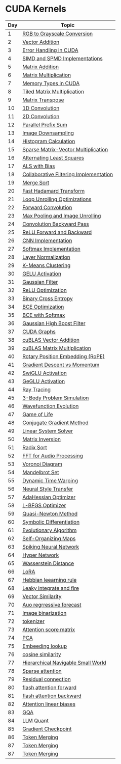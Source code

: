 # CUDA Kernels

| Day | Topic |
|-----|-------|
| 1 | [RGB to Grayscale Conversion](Day01/notes.md) |
| 2 | [Vector Addition](Day02/notes.md) |
| 3 | [Error Handling in CUDA](Day03/notes.md) |
| 4 | [SIMD and SPMD Implementations](Day04/notes.md) |
| 5 | [Matrix Addition](Day05/notes.md) |
| 6 | [Matrix Multiplication](Day06/notes.md) |
| 7 | [Memory Types in CUDA](Day07/notes.md) |
| 8 | [Tiled Matrix Multiplication](Day08/notes.md) |
| 9 | [Matrix Transpose](Day09/notes.md) |
| 10 | [1D Convolution](Day10/notes.md) |
| 11 | [2D Convolution](Day11/notes.md) |
| 12 | [Parallel Prefix Sum](Day12/notes.md) |
| 13 | [Image Downsampling](Day13/notes.md) |
| 14 | [Histogram Calculation](Day14/notes.md) |
| 15 | [Sparse Matrix-Vector Multiplication](Day15/notes.md) |
| 16 | [Alternating Least Squares](Day16/notes.md) |
| 17 | [ALS with Bias](Day17/notes.md) |
| 18 | [Collaborative Filtering Implementation](Day18/notes.md) |
| 19 | [Merge Sort](Day19/notes.md) |
| 20 | [Fast Hadamard Transform](Day20/notes.md) |
| 21 | [Loop Unrolling Optimizations](Day21/notes.md) |
| 22 | [Forward Convolution](Day22/notes.md) |
| 23 | [Max Pooling and Image Unrolling](Day23/notes.md) |
| 24 | [Convolution Backward Pass](Day24/notes.md) |
| 25 | [ReLU Forward and Backward](Day25/notes.md) |
| 26 | [CNN Implementation](Day26/notes.md) |
| 27 | [Softmax Implementation](Day27/notes.md) |
| 28 | [Layer Normalization](Day28/notes.md) |
| 29 | [K-Means Clustering](Day29/notes.md) |
| 30 | [GELU Activation](Day30/notes.md) |
| 31 | [Gaussian Filter](Day31/notes.md) |
| 32 | [ReLU Optimization](Day32/notes.md) |
| 33 | [Binary Cross Entropy](Day33/notes.md) |
| 34 | [BCE Optimization](Day34/notes.md) |
| 35 | [BCE with Softmax](Day35/notes.md) |
| 36 | [Gaussian High Boost Filter](Day36/notes.md) |
| 37 | [CUDA Graphs](Day37/notes.md) |
| 38 | [cuBLAS Vector Addition](Day38/notes.md) |
| 39 | [cuBLAS Matrix Multiplication](Day39/notes.md) |
| 40 | [Rotary Position Embedding (RoPE)](Day40/notes.md) |
| 41 | [Gradient Descent vs Momentum](Day41/notes.md) |
| 42 | [SwiGLU Activation](Day42/notes.md) |
| 43 | [GeGLU Activation](Day43/notes.md) |
| 44 | [Ray Tracing](Day44/notes.md) |
| 45 | [3-Body Problem Simulation](Day45/notes.md) |
| 46 | [Wavefunction Evolution](Day46/notes.md) |
| 47 | [Game of Life](Day47/notes.md) |
| 48 | [Conjugate Gradient Method](Day48/notes.md) |
| 49 | [Linear System Solver](Day49/notes.md) |
| 50 | [Matrix Inversion](Day50/notes.md) |
| 51 | [Radix Sort](Day51/notes.md) |
| 52 | [FFT for Audio Processing](Day52/notes.md) |
| 53 | [Voronoi Diagram](Day53/notes.md) |
| 54 | [Mandelbrot Set](Day54/notes.md) |
| 55 | [Dynamic Time Warping](Day55/notes.md) |
| 56 | [Neural Style Transfer](Day56/notes.md) |
| 57 | [AdaHessian Optimizer](Day57/notes.md) |
| 58 | [L-BFGS Optimizer](Day58/notes.md) |
| 59 | [Quasi-Newton Method](Day59/notes.md) |
| 60 | [Symbolic Differentiation](Day60/notes.md) |
| 61 | [Evolutionary Algorithm](Day61/notes.md) |
| 62 | [Self-Organizing Maps](Day62/notes.md) |
| 63 | [Spiking Neural Network](Day63/notes.md) |
| 64 | [Hyper Network](Day64/notes.md) |
| 65 | [Wasserstein Distance ](Day65/notes.md) |
| 66 | [LoRA ](Day66/notes.md) |
| 67 | [Hebbian leearning rule ](Day67/notes.md) |
| 68 | [Leaky integrate and fire ](Day68/notes.md) |
| 69 | [Vector Similarity  ](Day69/notes.md) |
| 70 | [Auo regrressive forecast ](Day70/notes.md) |
| 71 | [Image binarization ](Day71/notes.md)
| 72 | [tokenizer ](Day72/notes.md)
| 73 | [Attention score matrix ](Day73/notes.md)
| 74 | [PCA ](Day74/notes.md)
| 75 | [Embeeding lookup](Day75/notes.md)
| 76 | [cosine similarity ](Day76/notes.md)
| 77 | [Hierarchical Navigable Small World ](Day77/notes.md)
| 78 | [Sparse attention](Day78/notes.md)
| 79 | [Residual connection](Day79/notes.md)
| 80 | [flash attention forward ](Day80/notes.md)
| 81 | [flash attention backward](Day81/notes.md)
| 82 | [Attention linear biases](Day82/notes.md)
| 83 | [GQA](Day83/notes.md)
| 84 | [LLM Quant](Day84/notes.md)
| 85 | [Gradient Checkpoint](Day85/notes.md)
| 86 | [Token Merging](Day86/notes.md)
| 87 | [Token Merging](Day87/notes.md)
| 87 | [Token Merging](Day87/notes.md)



















